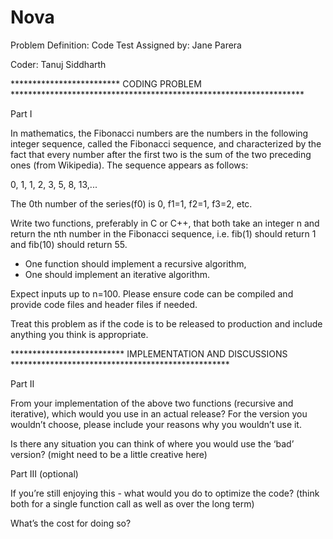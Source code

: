 # Nova
Problem Definition: Code Test 
Assigned by: Jane Parera

Coder: Tanuj Siddharth

************************* CODING PROBLEM *******************************************************************

Part I 

In mathematics, the Fibonacci numbers are the numbers in the following integer sequence, called the Fibonacci sequence, and characterized by the fact that every number after the first two is the sum of the two preceding ones (from Wikipedia).  The sequence appears as follows: 

0, 1, 1, 2, 3, 5, 8, 13,... 

The 0th number of the series(f0) is 0, f1=1, f2=1, f3=2, etc. 

Write two functions, preferably in C or C++, that both take an integer n and return the nth number in the Fibonacci sequence, i.e. fib(1) should return 1 and fib(10) should return 55.  

  - One function should implement a recursive algorithm, 
  - One should implement an iterative algorithm.

Expect inputs up to n=100. Please ensure code can be compiled and provide code files and header files if needed.

Treat this problem as if the code is to be released to production and include anything you think is appropriate. 



************************** IMPLEMENTATION AND DISCUSSIONS **************************************************

Part II 

From your implementation of the above two functions (recursive and iterative), which would you use in an actual release?  For the version you wouldn’t choose, please include your reasons why you wouldn’t use it. 

Is there any situation you can think of where you would use the ‘bad’ version? (might need to be a little creative here) 

Part III (optional) 

If you’re still enjoying this - what would you do to optimize the code? (think both for a single function call as well as over the long term)  

What’s the cost for doing so? 
